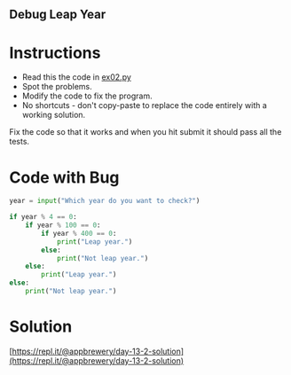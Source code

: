 ## Debug Leap Year

# Instructions

- Read this the code in [ex02.py](ex02.py)
- Spot the problems. 
- Modify the code to fix the program. 
- No shortcuts - don't copy-paste to replace the code entirely with a working solution. 

Fix the code so that it works and when you hit submit it should pass all the tests.

# Code with Bug

```python
year = input("Which year do you want to check?")

if year % 4 == 0:
    if year % 100 == 0:
        if year % 400 == 0:
            print("Leap year.")
        else:
            print("Not leap year.")
    else:
        print("Leap year.")
else:
    print("Not leap year.")
```
# Solution

[https://repl.it/@appbrewery/day-13-2-solution](https://repl.it/@appbrewery/day-13-2-solution)

